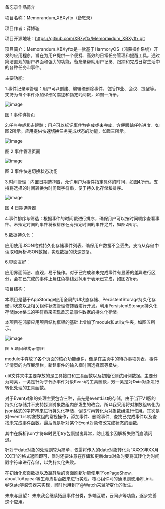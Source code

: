 备忘录作品简介

项目名称：Memorandum_XBXyftx（备忘录）

项目作者：薛博璇

项目开源地址：https://github.com/XBXyftx/Memorandum_XBXyftx.git

项目简介：Memorandum_XBXyftx是一款基于HarmonyOS（鸿蒙操作系统）开发的应用程序，旨在为用户提供一个便捷、高效的日常任务管理和提醒工具。通过简洁直观的用户界面和强大的功能，备忘录帮助用户记录、跟踪和完成日常生活中的各种任务和事件。

主要功能:

1.事件记录与管理：用户可以创建、编辑和删除事件，包括作业、会议、提醒等。支持为每个事件添加详细的描述和指定时间戳，如图一所示。

![image](https://github.com/user-attachments/assets/8ee15238-b400-4fb1-859d-48f50e9ae416)

图 1 事件详情页

2.任务完成状态跟踪：用户可以标记事件为完成或未完成，方便跟踪任务进度，如图2所示。应用提供快速切换任务完成状态的功能，如图三所示。

![image](https://github.com/user-attachments/assets/ea417fea-afef-4040-a96f-59c27af487eb)

图 2 事件管理页面


![image](https://github.com/user-attachments/assets/46dac1dd-2801-45e4-9607-2d0c6f381bbe)

图 3 事件快速切换状态功能

3.时间管理：内置日期选择器，允许用户为事件指定具体的时间，如图4所示。支持将选择的时间转换为时间戳字符串，便于持久化存储和排序。

![image](https://github.com/user-attachments/assets/65cc38a2-bf78-4aaf-9b45-40b8d26e01b0)

图 4 日期选择器

4.事件排序与筛选：根据事件的时间戳进行排序，确保用户可以按时间顺序查看事件。未指定时间的事件将被排序在有指定时间的事件之后，如图2所示。

5.数据持久化：

应用使用JSON格式持久化存储事件列表，确保用户数据不会丢失。支持从存储中读取和解析JSON数据，实现数据的快速恢复。

6.界面友好：

应用界面简洁、直观，易于操作。对于已完成和未完成事件有显著的差异进行区分，会在已完成的事件上用红色横线划掉用于表示已完成，如图2所示。

项目结构：

本项目是基于AppStorage应用全局的UI状态存储、PersistentStorage持久化存储UI状态以及相关组件状态管理修饰器进行开发。利用PersistentStorage持久化存储json格式的字符串来实现备忘录事件数据的持久化存储。

本项目在鸿蒙应用项目结构框架的基础上增加了module和util文件夹，如图五所示。

![image](https://github.com/user-attachments/assets/007bda80-881f-4af3-9dd1-f53691ca991b)

图 5 项目结构示意图

module中存放了各个页面的核心功能组件，像是在主页中的待办事项列表，事件详情页的内容展示栏，新建事件的输入框时间选择器等模块。

util文件夹中主要存放的是工具接口和工具函数以及初始化测试用例数据。主要分为两类，一类是针对于代办事件对象Event的工具函数，另一类是对Date对象进行转化处理的工具函数。

对于Event对象的处理主要包含三种，首先是eventList的存储，由于当下V1版的持久化存储并不支持探测对象数组内部发生的改变，所以我采用将对象数组转化为json格式的字符串来进行持久化存储，读取时再转化为对象数组进行使用。其次是对eventList对象数组的常规操作，添加事件、删除事件、查找已完成事件以及查找未完成事件函数。最后就是针对某个Event对象修改完成状态的函数。

其中在解析json字符串时要用try包裹抛出异常，防止程序因解析失败而崩溃闪退。

针对于date对象的处理则较为简单，仅需将传入的date对象转化为“XXXX年XX月XX日”的格式返回即可，同时还要注意在存储和更新date对象时要将其转化为时间戳字符串进行存储，以免持久化失败。

在初始化页面数据以及跳转后的页面刷新功能使用了onPageShow，aboutToAppear等生命周期函数来进行实现，核心组件间的通讯则使用@Link，@State等装饰器来实现，同时也用到了@Watch来监听变化的发生。

未来与展望：
未来我会继续拓展事件分类，多端互联，云同步等功能，逐步完善这个应用。
